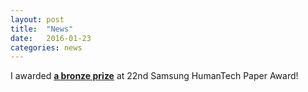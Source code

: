 ```yaml
---
layout: post
title:  "News"
date:   2016-01-23
categories: news
---
```

I awarded <strong><u>a bronze prize</u></strong> at 22nd Samsung HumanTech Paper Award!
